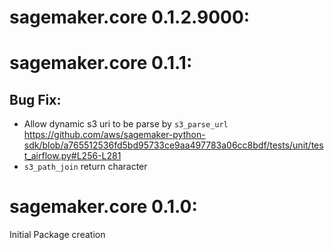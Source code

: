 # sagemaker.core 0.1.2.9000:

# sagemaker.core 0.1.1:
## Bug Fix:
- Allow dynamic s3 uri to be parse by `s3_parse_url` https://github.com/aws/sagemaker-python-sdk/blob/a765512536fd5bd95733ce9aa497783a06cc8bdf/tests/unit/test_airflow.py#L256-L281
- `s3_path_join` return character

# sagemaker.core 0.1.0:

Initial Package creation
